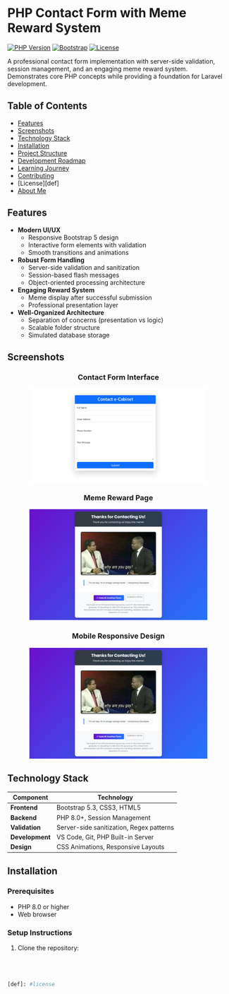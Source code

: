 # PHP Contact Form with Meme Reward System

[![PHP Version](https://img.shields.io/badge/PHP-8.0%2B-blue)](https://php.net/)
[![Bootstrap](https://img.shields.io/badge/Bootstrap-5.3-purple)](https://getbootstrap.com/)
[![License](https://img.shields.io/badge/License-MIT-green)](LICENSE)

A professional contact form implementation with server-side validation, session management, and an engaging meme reward system. Demonstrates core PHP concepts while providing a foundation for Laravel development.

## Table of Contents
- [Features](#features)
- [Screenshots](#screenshots)
- [Technology Stack](#technology-stack)
- [Installation](#installation)
- [Project Structure](#project-structure)
- [Development Roadmap](#development-roadmap)
- [Learning Journey](#learning-journey)
- [Contributing](#contributing)
- [License][def]
- [About Me](#about-me)

## Features

- **Modern UI/UX**
  - Responsive Bootstrap 5 design
  - Interactive form elements with validation
  - Smooth transitions and animations
- **Robust Form Handling**
  - Server-side validation and sanitization
  - Session-based flash messages
  - Object-oriented processing architecture
- **Engaging Reward System**
  - Meme display after successful submission
  - Professional presentation layer
- **Well-Organized Architecture**
  - Separation of concerns (presentation vs logic)
  - Scalable folder structure
  - Simulated database storage

## Screenshots

<div align="center">
  <h3>Contact Form Interface</h3>
  <img src="public/assets/screenshots/form-screenshot.png" alt="Contact Form" width="80%">
  
  <h3>Meme Reward Page</h3>
  <img src="public/assets/screenshots/meme-screenshot.png" alt="Meme Reward" width="80%">
  
  <h3>Mobile Responsive Design</h3>
  <img src="public/assets/screenshots/mobile-screenshot.png" alt="Mobile View" width="80%">
</div>

## Technology Stack

| Component       | Technology |
|-----------------|------------|
| **Frontend**    | Bootstrap 5.3, CSS3, HTML5 |
| **Backend**     | PHP 8.0+, Session Management |
| **Validation**  | Server-side sanitization, Regex patterns |
| **Development** | VS Code, Git, PHP Built-in Server |
| **Design**      | CSS Animations, Responsive Layouts |

## Installation

### Prerequisites
- PHP 8.0 or higher
- Web browser

### Setup Instructions
1. Clone the repository:
```bash



[def]: #license
